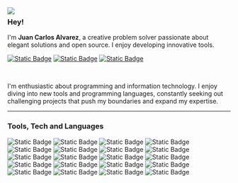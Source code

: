 <img align="left" src="https://orhun.dev/img/crow.png">

### Hey!

I'm **Juan Carlos Alvarez**, a creative problem solver passionate about elegant solutions and open source. I enjoy developing innovative tools.

[![Static Badge](https://img.shields.io/badge/alvarezMar-%23393939?logo=instagram&logoColor=white&labelColor=%235B5B5B)](https://www.instagram.com/juan_alvarezmar/) 
[![Static Badge](https://img.shields.io/badge/alvarezmajuan-%23393939?logo=linkedin&logoColor=white&labelColor=%235B5B5B)](https://linkedin.com/in/alvarezmajuan)
[![Static Badge](https://img.shields.io/badge/alvarez.majuan%40hotmail.com-%23393939?logo=mail.Ru&logoColor=white&labelColor=%235B5B5B)](mailto:alvarez.majuan@hotmail.com)

<br>

I'm enthusiastic about programming and information technology. I enjoy diving into new tools and programming languages, constantly seeking out challenging projects that push my boundaries and expand my expertise. 
<hr>

### Tools, Tech and Languages

![Static Badge](https://img.shields.io/badge/JavaScript-%233C3D3A?style=flat&logo=javascript) ![Static Badge](https://img.shields.io/badge/TypeScript-%233178C6?style=flat&logo=typescript&logoColor=white) ![Static Badge](https://img.shields.io/badge/HTML-%23E34F26?style=flat&logo=html5&logoColor=white) ![Static Badge](https://img.shields.io/badge/CSS-%231572B6?style=flat&logo=CSS3&logoColor=white) ![Static Badge](https://img.shields.io/badge/React-%232D3036?style=flat&logo=react) ![Static Badge](https://img.shields.io/badge/Redux-%23764ABC?style=flat&logo=redux) ![Static Badge](https://img.shields.io/badge/NestJS-%23E0234E?style=flat&logo=nestjs&logoColor=white) ![Static Badge](https://img.shields.io/badge/Node.js-%235FA04E?style=flat&logo=node.js&logoColor=white) ![Static Badge](https://img.shields.io/badge/Bootstrap-%237952B3?style=flat&logo=bootstrap&logoColor=white) ![Static Badge](https://img.shields.io/badge/Vite-%23000000?style=flat&logo=vite) ![Static Badge](https://img.shields.io/badge/MongoDB-%23001827?style=flat&logo=mongodb&logoColor=%2300EE64) ![Static Badge](https://img.shields.io/badge/Insomnia-%234000BF?style=flat&logo=insomnia) ![Static Badge](https://img.shields.io/badge/Git-white?style=flat&logo=git) ![Static Badge](https://img.shields.io/badge/PostgreSQL-%233A6592?style=flat&logo=postgreSQL&logoColor=white) ![Static Badge](https://img.shields.io/badge/NPM-%23CB0000?style=flat&logo=NPM) ![Static Badge](https://img.shields.io/badge/Express-%2348535E?style=flat&logo=express) ![Static Badge](https://img.shields.io/badge/Markdown-%23000000?style=flat&logo=markdown) ![Static Badge](https://img.shields.io/badge/Swagger-%23464744?style=flat&logo=swagger) ![Static Badge](https://img.shields.io/badge/Docker-%232496ED?style=flat&logo=docker&logoColor=white) ![Static Badge](https://img.shields.io/badge/JWT-%23000000?style=flat&logo=JSON%20web%20tokens&logoColor=white)

